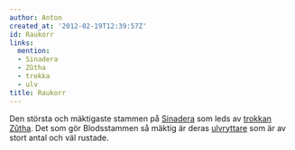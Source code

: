 ```yaml
---
author: Anton
created_at: '2012-02-19T12:39:57Z'
id: Raukorr
links:
  mention:
  - Sinadera
  - Zûtha
  - trokka
  - ulv
title: Raukorr
---
```


Den största och mäktigaste stammen på [Sinadera] som leds av [trokkan][] [Zûtha]. Det som gör
Blodsstammen så mäktig är deras [ulvryttare] som är av stort antal och väl rustade.

  [Sinadera]: Sinadera
  [trokkan]: trokka
  [Zûtha]: Zûtha
  [ulvryttare]: ulv
